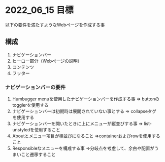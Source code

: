 # 2022_06_15 目標

以下の要件を満たすようなWebページを作成する事
## 構成
1. ナビゲーションバー
2. ヒーロー部分（Webページの説明）
3. コンテンツ
4. フッター


### ナビゲーションバーの要件

1. Humbugger menuを使用したナビゲーションバーを作成する事
⇒ buttonのtogglerを使用する
2. ナビゲーションバーは初期時は展開されていない事とする
⇒ collapseタグを使用する
3. ナビゲーションバーを開いたときに上にメニューが縦並びする事
⇒ list-unstyledを使用すること
4. Aboutとメニュー項目が横並びになること
⇒containerおよびrowを使用すること
5. Responsibleなメニューを構成する事
⇒分岐点を考慮して、余白や配置がうまいこと遷移すること